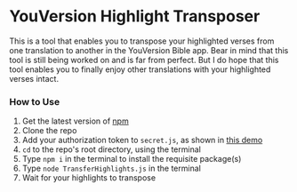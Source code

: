# YouVersion Highlight Transposer

This is a tool that enables you to transpose your highlighted verses from one translation to another in the YouVersion Bible app. Bear in mind that this tool is still being worked on and is far from perfect. But I do hope that this tool enables you to finally enjoy other translations with your highlighted verses intact.

### How to Use

1. Get the latest version of [npm](https://www.npmjs.com/get-npm)
2. Clone the repo
3. Add your authorization token to `secret.js`, as shown in [this demo](https://user-images.githubusercontent.com/25396169/112420514-5410d000-8cfb-11eb-88c5-906566a89e12.mp4)
4. `cd` to the repo's root directory, using the terminal
5. Type `npm i` in the terminal to install the requisite package(s)
6. Type `node TransferHighlights.js` in the terminal
7. Wait for your highlights to transpose
